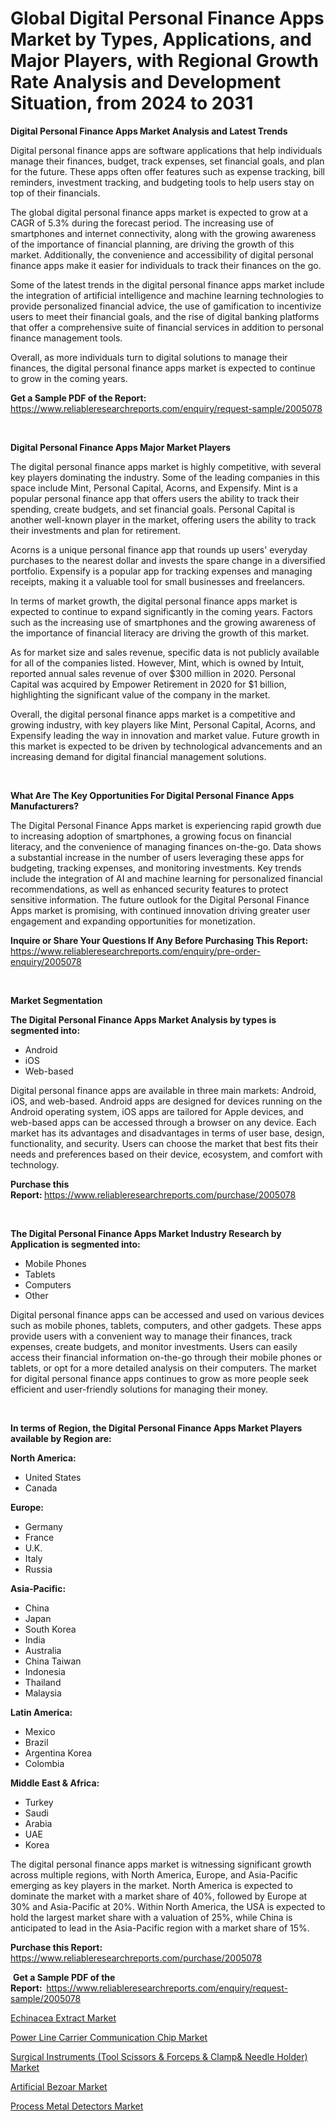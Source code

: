 <p><h1>Global Digital Personal Finance Apps Market by Types, Applications, and Major Players, with Regional Growth Rate Analysis and Development Situation, from 2024 to 2031</h1></p><p><strong>Digital Personal Finance Apps Market Analysis and Latest Trends</strong></p>
<p><p>Digital personal finance apps are software applications that help individuals manage their finances, budget, track expenses, set financial goals, and plan for the future. These apps often offer features such as expense tracking, bill reminders, investment tracking, and budgeting tools to help users stay on top of their financials.</p><p>The global digital personal finance apps market is expected to grow at a CAGR of 5.3% during the forecast period. The increasing use of smartphones and internet connectivity, along with the growing awareness of the importance of financial planning, are driving the growth of this market. Additionally, the convenience and accessibility of digital personal finance apps make it easier for individuals to track their finances on the go.</p><p>Some of the latest trends in the digital personal finance apps market include the integration of artificial intelligence and machine learning technologies to provide personalized financial advice, the use of gamification to incentivize users to meet their financial goals, and the rise of digital banking platforms that offer a comprehensive suite of financial services in addition to personal finance management tools.</p><p>Overall, as more individuals turn to digital solutions to manage their finances, the digital personal finance apps market is expected to continue to grow in the coming years.</p></p>
<p><strong>Get a Sample PDF of the Report:&nbsp;</strong> <a href="https://www.reliableresearchreports.com/enquiry/request-sample/2005078">https://www.reliableresearchreports.com/enquiry/request-sample/2005078</a></p>
<p>&nbsp;</p>
<p><strong>Digital Personal Finance Apps Major Market Players</strong></p>
<p><p>The digital personal finance apps market is highly competitive, with several key players dominating the industry. Some of the leading companies in this space include Mint, Personal Capital, Acorns, and Expensify. Mint is a popular personal finance app that offers users the ability to track their spending, create budgets, and set financial goals. Personal Capital is another well-known player in the market, offering users the ability to track their investments and plan for retirement.</p><p>Acorns is a unique personal finance app that rounds up users' everyday purchases to the nearest dollar and invests the spare change in a diversified portfolio. Expensify is a popular app for tracking expenses and managing receipts, making it a valuable tool for small businesses and freelancers.</p><p>In terms of market growth, the digital personal finance apps market is expected to continue to expand significantly in the coming years. Factors such as the increasing use of smartphones and the growing awareness of the importance of financial literacy are driving the growth of this market.</p><p>As for market size and sales revenue, specific data is not publicly available for all of the companies listed. However, Mint, which is owned by Intuit, reported annual sales revenue of over $300 million in 2020. Personal Capital was acquired by Empower Retirement in 2020 for $1 billion, highlighting the significant value of the company in the market.</p><p>Overall, the digital personal finance apps market is a competitive and growing industry, with key players like Mint, Personal Capital, Acorns, and Expensify leading the way in innovation and market value. Future growth in this market is expected to be driven by technological advancements and an increasing demand for digital financial management solutions.</p></p>
<p>&nbsp;</p>
<p><strong>What Are The Key Opportunities For Digital Personal Finance Apps Manufacturers?</strong></p>
<p><p>The Digital Personal Finance Apps market is experiencing rapid growth due to increasing adoption of smartphones, a growing focus on financial literacy, and the convenience of managing finances on-the-go. Data shows a substantial increase in the number of users leveraging these apps for budgeting, tracking expenses, and monitoring investments. Key trends include the integration of AI and machine learning for personalized financial recommendations, as well as enhanced security features to protect sensitive information. The future outlook for the Digital Personal Finance Apps market is promising, with continued innovation driving greater user engagement and expanding opportunities for monetization.</p></p>
<p><strong>Inquire or Share Your Questions If Any Before Purchasing This Report:</strong> <a href="https://www.reliableresearchreports.com/enquiry/pre-order-enquiry/2005078">https://www.reliableresearchreports.com/enquiry/pre-order-enquiry/2005078</a></p>
<p>&nbsp;</p>
<p><strong>Market Segmentation</strong></p>
<p><strong>The Digital Personal Finance Apps Market Analysis by types is segmented into:</strong></p>
<p><ul><li>Android</li><li>iOS</li><li>Web-based</li></ul></p>
<p><p>Digital personal finance apps are available in three main markets: Android, iOS, and web-based. Android apps are designed for devices running on the Android operating system, iOS apps are tailored for Apple devices, and web-based apps can be accessed through a browser on any device. Each market has its advantages and disadvantages in terms of user base, design, functionality, and security. Users can choose the market that best fits their needs and preferences based on their device, ecosystem, and comfort with technology.</p></p>
<p><strong>Purchase this Report:&nbsp;</strong><a href="https://www.reliableresearchreports.com/purchase/2005078">https://www.reliableresearchreports.com/purchase/2005078</a></p>
<p>&nbsp;</p>
<p><strong>The Digital Personal Finance Apps Market Industry Research by Application is segmented into:</strong></p>
<p><ul><li>Mobile Phones</li><li>Tablets</li><li>Computers</li><li>Other</li></ul></p>
<p><p>Digital personal finance apps can be accessed and used on various devices such as mobile phones, tablets, computers, and other gadgets. These apps provide users with a convenient way to manage their finances, track expenses, create budgets, and monitor investments. Users can easily access their financial information on-the-go through their mobile phones or tablets, or opt for a more detailed analysis on their computers. The market for digital personal finance apps continues to grow as more people seek efficient and user-friendly solutions for managing their money.</p></p>
<p>&nbsp;</p>
<p><strong>In terms of Region, the Digital Personal Finance Apps Market Players available by Region are:</strong></p>
<p>
    <p> <strong> North America: </strong>
        <ul>
            <li>United States</li>
            <li>Canada</li>
        </ul>
        </p> 
    <p> <strong> Europe: </strong>
        <ul>
            <li>Germany</li>
            <li>France</li>
            <li>U.K.</li>
            <li>Italy</li>
            <li>Russia</li>
        </ul>
        </p> 
    <p> <strong> Asia-Pacific: </strong>
        <ul>
            <li>China</li>
            <li>Japan</li>
            <li>South Korea</li>
            <li>India</li>
            <li>Australia</li>
            <li>China Taiwan</li>
            <li>Indonesia</li>
            <li>Thailand</li>
            <li>Malaysia</li>
        </ul>
        </p> 
    <p> <strong> Latin America: </strong>
        <ul>
            <li>Mexico</li>
            <li>Brazil</li>
            <li>Argentina Korea</li>
            <li>Colombia</li>
        </ul>
        </p> 
    <p> <strong> Middle East & Africa: </strong>
        <ul>
            <li>Turkey</li>
            <li>Saudi</li>
            <li>Arabia</li>
            <li>UAE</li>
            <li>Korea</li>
        </ul>
    </p>
    </p>
<p><p>The digital personal finance apps market is witnessing significant growth across multiple regions, with North America, Europe, and Asia-Pacific emerging as key players in the market. North America is expected to dominate the market with a market share of 40%, followed by Europe at 30% and Asia-Pacific at 20%. Within North America, the USA is expected to hold the largest market share with a valuation of 25%, while China is anticipated to lead in the Asia-Pacific region with a market share of 15%.</p></p>
<p><strong>Purchase this Report: </strong><a href="https://www.reliableresearchreports.com/purchase/2005078">https://www.reliableresearchreports.com/purchase/2005078</a></p>
<p>&nbsp;<strong>Get a Sample PDF of the Report:&nbsp;&nbsp;</strong><a href="https://www.reliableresearchreports.com/enquiry/request-sample/2005078">https://www.reliableresearchreports.com/enquiry/request-sample/2005078</a></p>
<p><strong></strong></p>
<p><p><a href="https://view.publitas.com/reportprime-1/echinacea-extract-market-size-growth-and-forecast-from-2024-2031/">Echinacea Extract Market</a></p><p><a href="https://meowing-canidae-761.notion.site/Power-Line-Carrier-Communication-Chip-Market-Size-Growing-and-Forecasted-for-period-from-2024-2031-ff92c656e5184d9dbb0120afd640bbae">Power Line Carrier Communication Chip Market</a></p><p><a href="https://military-diascia-e68.notion.site/Insights-into-Surgical-Instruments-Tool-Scissors-Forceps-Clamp-Needle-Holder-Market-Size-Ana-55af1ae57f8b48e7b652a80c3e36b23a">Surgical Instruments (Tool Scissors & Forceps & Clamp& Needle Holder) Market</a></p><p><a href="https://view.publitas.com/reportprime-1/artificial-bezoar-market-with-the-goal-of-estimating-the-market-size-and-future-growth-potential-of-various-market-segments-based-on-component-applications-end-user-and-region/">Artificial Bezoar Market</a></p><p><a href="https://sudsy-motorcycle-bbc.notion.site/Process-Metal-Detectors-Market-Research-Report-Provides-Critical-Insights-that-can-help-Shape-Busine-b43d2c306840492da137a2e8c012c118">Process Metal Detectors Market</a></p></p>